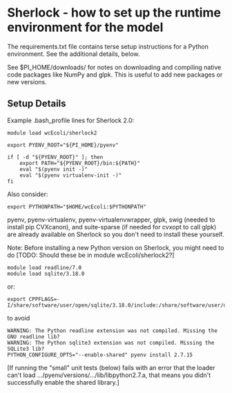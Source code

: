 Sherlock - how to set up the runtime environment for the model
===================================================

The requirements.txt file contains terse setup instructions for a Python environment. See the additional details, below.

See $PI_HOME/downloads/ for notes on downloading and compiling native code packages like NumPy and glpk. This is useful to add new packages or new versions.

Setup Details
-------------

Example .bash_profile lines for Sherlock 2.0:

    module load wcEcoli/sherlock2

    export PYENV_ROOT="${PI_HOME}/pyenv"

    if [ -d "${PYENV_ROOT}" ]; then
        export PATH="${PYENV_ROOT}/bin:${PATH}"
        eval "$(pyenv init -)"
        eval "$(pyenv virtualenv-init -)"
    fi

Also consider:

    export PYTHONPATH="$HOME/wcEcoli:$PYTHONPATH"

pyenv, pyenv-virtualenv, pyenv-virtualenvwrapper, glpk, swig (needed to install pip CVXcanon), and suite-sparse (if needed for cvxopt to call glpk) are already available on Sherlock so you don't need to install these yourself.

Note: Before installing a new Python version on Sherlock, you might need to do [TODO: Should these be in module wcEcoli/sherlock2?]

    module load readline/7.0
    module load sqlite/3.18.0

or:

    export CPPFLAGS=-I/share/software/user/open/sqlite/3.18.0/include:/share/software/user/open/readline/7.0/include

to avoid

    WARNING: The Python readline extension was not compiled. Missing the GNU readline lib?
    WARNING: The Python sqlite3 extension was not compiled. Missing the SQLite3 lib?
    PYTHON_CONFIGURE_OPTS="--enable-shared" pyenv install 2.7.15

[If running the "small" unit tests (below) fails with an error that the loader can't load .../pyenv/versions/.../lib/libpython2.7.a, that means you didn't successfully enable the shared library.]

